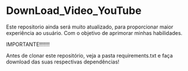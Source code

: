 # DownLoad_Video_YouTube
Este repositorio ainda será muito atualizado, para proporcionar maior experiência ao usuário. Com o objetivo de aprimorar minhas habilidades.

IMPORTANTE!!!!!!!

Antes de clonar este repositório, veja a pasta requirements.txt e faça download das suas respectivas dependências!

